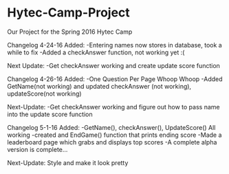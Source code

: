 # Hytec-Camp-Project
Our Project for the Spring 2016 Hytec Camp

Changelog 4-24-16
Added:
-Entering names now stores in database, took a while to fix
-Added a checkAnswer function, not working yet :(

Next Update:
-Get checkAnswer working and create update score function

Changelog 4-26-16
Added: 
-One Question Per Page Whoop Whoop
-Added GetName(not working) and updated checkAnswer (not working), updateScore(not working)

Next-Update:
-Get checkAnswer working and figure out how to pass name into the update score function

Changelog 5-1-16
Added: 
-GetName(), checkAnswer(), UpdateScore() All working
-created and EndGame() function that prints ending score
-Made a leaderboard page which grabs and displays top scores
-A complete alpha version is complete...

Next-Update:
Style and make it look pretty
